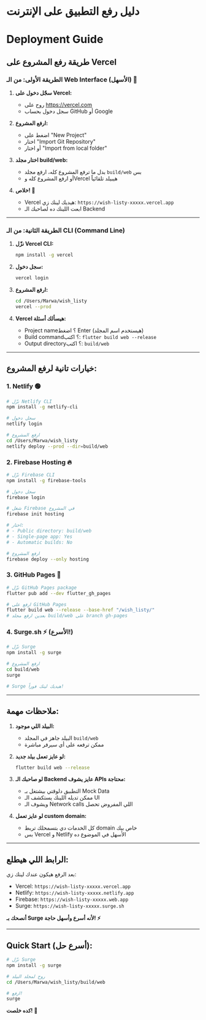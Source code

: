 # دليل رفع التطبيق على الإنترنت
# Deployment Guide

## طريقة رفع المشروع على Vercel

### الطريقة الأولى: من الـ Web Interface (الأسهل) 🚀

1. **سجّل دخول على Vercel:**
   - روح على https://vercel.com
   - سجل دخول بحساب GitHub أو Google

2. **ارفع المشروع:**
   - اضغط على "New Project"
   - اختار "Import Git Repository" 
   - أو اختار "Import from local folder"

3. **اختار مجلد build/web:**
   - بدل ما ترفع المشروع كله، ارفع مجلد `build/web` بس
   - أو ارفع المشروع كله وVercel هيبيلد تلقائياً

4. **خلاص! 🎉**
   - Vercel هيديك لينك زي: `https://wish-listy-xxxxx.vercel.app`
   - ابعت اللينك ده لصاحبك الـ Backend

---

### الطريقة الثانية: من الـ CLI (Command Line)

1. **نزّل Vercel CLI:**
   ```bash
   npm install -g vercel
   ```

2. **سجل دخول:**
   ```bash
   vercel login
   ```

3. **ارفع المشروع:**
   ```bash
   cd /Users/Marwa/wish_listy
   vercel --prod
   ```

4. **Vercel هيسألك أسئلة:**
   - Project name؟ اضغط Enter (هيستخدم اسم المجلد)
   - Build command؟ اكتب: `flutter build web --release`
   - Output directory؟ اكتب: `build/web`

---

## خيارات تانية لرفع المشروع:

### 1. Netlify 🟢
```bash
# نزّل Netlify CLI
npm install -g netlify-cli

# سجل دخول
netlify login

# ارفع المشروع
cd /Users/Marwa/wish_listy
netlify deploy --prod --dir=build/web
```

### 2. Firebase Hosting 🔥
```bash
# نزّل Firebase CLI
npm install -g firebase-tools

# سجل دخول
firebase login

# شغل Firebase في المشروع
firebase init hosting

# اختار:
# - Public directory: build/web
# - Single-page app: Yes
# - Automatic builds: No

# ارفع المشروع
firebase deploy --only hosting
```

### 3. GitHub Pages 📄
```bash
# نزّل GitHub Pages package
flutter pub add --dev flutter_gh_pages

# ارفع على GitHub Pages
flutter build web --release --base-href "/wish_listy/"
# بعدين ارفع مجلد build/web على branch gh-pages
```

### 4. Surge.sh ⚡ (الأسرع!)
```bash
# نزّل Surge
npm install -g surge

# ارفع المشروع
cd build/web
surge

# Surge هيديك لينك فوراً!
```

---

## ملاحظات مهمة:

1. **البيلد اللي موجود:**
   - البيلد جاهز في المجلد `build/web`
   - ممكن ترفعه على أي سيرفر مباشرة

2. **لو عايز تعمل بيلد جديد:**
   ```bash
   flutter build web --release
   ```

3. **لو صاحبك الـ Backend عايز يشوف APIs محتاجة:**
   - التطبيق دلوقتي بيشتغل بـ Mock Data
   - ممكن تديله اللينك يستكشف الـ UI
   - ويشوف الـ Network calls اللي المفروض تحصل

4. **لو عايز تعمل custom domain:**
   - كل الخدمات دي بتسمحلك تربط domain خاص بيك
   - بس Vercel و Netlify الأسهل في الموضوع ده

---

## الرابط اللي هيطلع:

بعد الرفع هيكون عندك لينك زي:
- Vercel: `https://wish-listy-xxxxx.vercel.app`
- Netlify: `https://wish-listy-xxxxx.netlify.app`
- Firebase: `https://wish-listy-xxxxx.web.app`
- Surge: `https://wish-listy-xxxxx.surge.sh`

**أنصحك بـ Surge لأنه أسرع وأسهل حاجة! ⚡**

---

## Quick Start (أسرع حل):

```bash
# نزّل Surge
npm install -g surge

# روح لمجلد البيلد
cd /Users/Marwa/wish_listy/build/web

# ارفع!
surge
```

**كده خلصت! 🎉**



